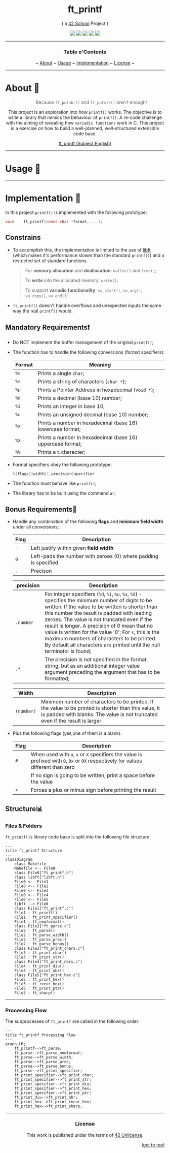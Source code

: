 <a name="readme-top"></a>
<div align="center">

# ft_printf

( a [42 School](https://github.com/42School) Project )

<p>
    <img src="https://img.shields.io/badge/score-...%20%2F%20100-success?style=for-the-badge" />
    <img src="https://img.shields.io/github/repo-size/PedroZappa/ft_printf?style=for-the-badge&logo=github">
    <img src="https://img.shields.io/github/languages/count/PedroZappa/ft_printf?style=for-the-badge&logo=" />
    <img src="https://img.shields.io/github/languages/top/PedroZappa/ft_printf?style=for-the-badge" />
    <img src="https://img.shields.io/github/last-commit/PedroZappa/ft_printf?style=for-the-badge" />
</p>

___

<h3>Table o'Contents</h3>
<p>
    ~
    <a href="#about-pushpin">About</a> ~
    <a href="#usage-scroll">Usage</a> ~
    <a href="#implementation-exclamation">Implementation</a> ~
    <a href="#license">License</a> ~
</p>
<div/>

___

<div align="left">

# About :pushpin:

</div>

<div align=center>

> Because `ft_putnbr()` and `ft_putstr()` aren't enough!

This project is an exploration into how `printf()` works. The objective is to write a library that mimics the behaviour of `printf()`. A re-code challenge with the aiming of revealing how `variadic functions` work in C. This project is a exercise on how to build a well-planned, well-structured extensible code base.

[ft_printf (Subject English)](/libft.en.subject.pdf)

___

<div align="left">

# Usage :checkered_flag:

</div>

____

<div align="left">

# Implementation :scroll:

In this project `printf()` is implemented with the following prototype:

```c
void	ft_printf(const char *format, ...);
```

## Constrains 

- To accomplish this, the implementation is limited to the use of [libft](https://github.com/PedroZappa/libft) (which makes it's performance slower than the standard `printf()`) and a restricted set of standard functions.

    > For **memory allocation** and **deallocation**: `malloc()` and `free()`; 
    >
    > To **write** into the allocated memory: `write()`;
    >
    > To support **variadic functionality**: `va_start()`, `va_arg()`, `va_copy()`, `va_end()`;

- `ft_printf()` doesn't handle overflows and unexpected inputs the same way the real `printf()` would.

## Mandatory Requirements:exclamation:

- Do NOT implement the buffer management of the original `printf()`;
- The function has to handle the following conversions (format specifiers):

    | Format | Meaning |
    |--------|---------|
    | `%c` | Prints a single `char`;
    | `%s` | Prints a string of characters (`char *`);
    | `%p` | Prints a Pointer Address in hexadecimal (`void *`);
    | `%d` | Prints a decimal (base 10) number;
    | `%i` | Prints an integer in base 10;
    | `%u` | Prints an unsigned decimal (base 10) number;
    | `%x` | Prints a number in hexadecimal (base 16) lowercase format;
    | `%X` | Prints a number in hexadecimal (base 16) uppercase format;
    | `%%` | Prints a `%` character;

- Format specifiers obey the following prototype:

    ```c
    %[flags][width][.precision]specifier
    ```

- The function must behave like `printf()`;

- The library has to be built using the command `ar`;

## Bonus Requirements:poop:

- Handle any combination of the following **flags** and **minimum field width** under all conversions;

    |    Flag   | Description |
    |-----------|---------|
    |      `-`  | Left justify within given **field width** |
    |      `0`  | Left-pads the number with zeroes (0) where padding is specified |
    | `.`       | Precison |

    | .precision | Description |
    |-----------|---------|
    | `.number` | For integer specifiers (`%d`, `%i`, `%u`, `%x`, `%X`) - specifies the minimum number of digits to be written. If the value to be written is shorter than this number the result is padded with leading zeroes. The value is not truncated even if the result is longer. A precision of 0 mean that no value is written for the value '0'; For `s`, this is the maximum numbers of characters to be printed. By default all characters are printed until the null terminator is found; |
    | `.*` | The precision is not specified in the format string, but as an additional integer value argument preceding the argument that has to be formatted;

    |   Width    | Description |
    |------------|---------|
    | `(number)` | Minimum number of characters to be printed. If the value to be printed is shorter than this value, it is padded with blanks. The value is not truncated even if the result is larger |

- Plus the following flags (yes,one of them is a blank):

    | Flag | Description |
    |------|---------|
    | `#` | When used with `o`, `x` or `X` specifiers the value is prefixed with `0`, `0x` or `0X` respectively for values different than zero |
    | ` ` | If no sign is going to be written, print a space before the value |
    | `+` | Forces a plus or minus sign before printing the result |

## Structure:bar_chart:

### Files & Folders

`ft_printf()`s library code base is split into the following file structure:

```mermaid
---
title ft_printf Structure
---
classDiagram
    class Makefile
    Makefile <-- File0
    class File0["ft_printf.h"]
    class libft["libft.h"]
    File0 <-- File1
    File0 <-- File2
    File0 <-- File3
    File0 <-- File4
    File0 <-- File5
    libft --> File0
    class File1["ft_printf.c"]
    File1 : ft_printf()
    File1 : ft_print_specifier()
    File1 : ft_newformat()
    class File2["ft_parse.c"]
    File2 : ft_parse()
    File2 : ft_parse_width()
    File2 : ft_parse_prec()
    File2 : ft_parse_bonus()
    class File3["ft_print_chars.c"]
    File3 : ft_print_char()
    File3 : ft_print_str()
    class File4["ft_print_nbrs.c"]
    File4 : ft_print_diu()
    File4 : ft_print_nbr()
    class File5["ft_print_hex.c"]
    File5 : ft_print_hex()
    File5 : ft_recur_hex()
    File5 : ft_print_ptr()
    File5 : ft_sharp()
```

___

### Processing Flow

The subprocesses of `ft_printf` are called in the following order:

```mermaid
---
title ft_printf Processing Flow
---
graph LR;
    ft_printf-->ft_parse;
    ft_parse-->ft_parse_newformat;
    ft_parse-->ft_parse_width;
    ft_parse-->ft_parse_prec;
    ft_parse-->ft_parse_bonus;
    ft_parse-->ft_print_specifier;
    ft_print_specifier-->ft_print_char;
    ft_print_specifier-->ft_print_str;
    ft_print_specifier-->ft_print_diu;
    ft_print_specifier-->ft_print_hex;
    ft_print_specifier-->ft_print_ptr;
    ft_print_diu-->ft_print_nbr;
    ft_print_hex-->ft_print_recur_hex;
    ft_print_hex-->ft_print_sharp;
```

</div>

___

### License

This work is published under the terms of <a href="https://github.com/PedroZappa/ft_printf/blob/master/LICENSE">42 Unlicense</a>.

<p align="right">(<a href="#readme-top">get to top</a>)</p>
